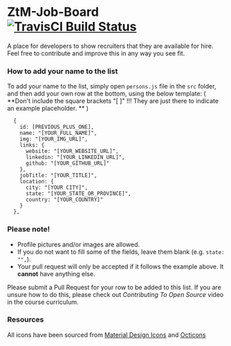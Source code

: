 # ZtM-Job-Board &emsp; [![TravisCI Build Status](https://travis-ci.org/zero-to-mastery/ZtM-Job-Board.svg?branch=master)](https://travis-ci.org/zero-to-mastery/ZtM-Job-Board)
A place for developers to show recruiters that they are available for hire. Feel free to contribute and improve this in any way you see fit.

### How to add your name to the list
To add your name to the list, simply open `persons.js` file in the `src` folder, and then add your own row at the bottom, using the below template: ( **Don't include the square brackets "[ ]" !!! They are just there to indicate an example placeholder. ** )

```moonscript
  {
    id: [PREVIOUS_PLUS_ONE],
    name: "[YOUR_FULL_NAME]",
    img: "[YOUR_IMG_URL]",
    links: {
      website: "[YOUR_WEBSITE_URL]",
      linkedin: "[YOUR_LINKEDIN_URL]",
      github: "[YOUR_GITHUB_URL]"
    },
    jobTitle: "[YOUR_TITLE]",
    location: {
      city: "[YOUR CITY]",
      state: "[YOUR_STATE_OR_PROVINCE]",
      country: "[YOUR_COUNTRY]"
    }
  },
```

### Please note!
- Profile pictures and/or images are allowed.
- If you do not want to fill some of the fields, leave them blank (e.g. `state: "",`).
- Your pull request will only be accepted if it follows the example above. It **cannot** have anything else.

Please submit a Pull Request for your row to be added to this list. If you are unsure how to do this, please check out *Contributing To Open Source* video in the course curriculum.

### Resources
All icons have been sourced from [Material Design Icons](https://materialdesignicons.com) and [Octicons](https://octicons.github.com/)
